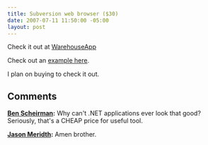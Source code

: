 ```yaml
---
title: Subversion web browser ($30)
date: 2007-07-11 11:50:00 -05:00
layout: post
---
```


Check it out at [WarehouseApp](http://warehouseapp.com/)

Check out an [example here](http://projects.wh.techno-weenie.net/browser). 

I plan on buying to check it out.

## Comments

**[Ben Scheirman](#54 "2007-07-11 15:28:51"):** Why can't .NET applications ever look that good? Seriously, that's a CHEAP price for useful tool.

**[Jason Meridth](#55 "2007-07-11 16:21:58"):** Amen brother.


